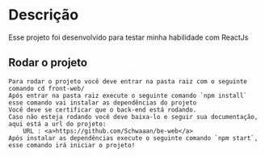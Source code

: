 # Descrição

Esse projeto foi desenvolvido para testar minha habilidade com ReactJs

## Rodar o projeto

    Para rodar o projeto você deve entrar na pasta raiz com o seguinte comando cd front-web/
    Após entrar na pasta raiz execute o seguinte comando `npm install` esse comando vai instalar as dependências do projeto
    Você deve se certificar que o back-end está rodando.
    Caso não esteja rodando você deve baixa-lo e seguir sua documentação, aqui está a url do projeto:
        URL : <a>https://github.com/Schwaaan/be-web</a>
    Após instalar as dependências execute o seguinte comando `npm start`, esse comando irá iniciar o projeto! 

